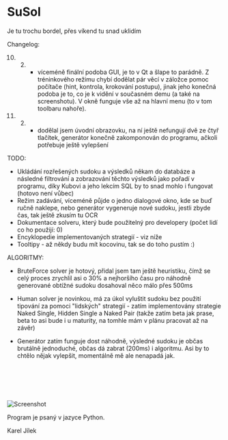 SuSol
======

Je tu trochu bordel, přes víkend tu snad uklidím

Changelog:

10. 2. - víceméně finální podoba GUI, je to v Qt a šlape to parádně. Z tréninkového režimu chybí dodělat pár věcí v záložce pomoc počítače (hint, kontrola, krokování postupu), jinak jeho konečná podoba je to, co je k vidění v současném demu (a také na screenshotu). V okně funguje vše až na hlavní menu (to v tom toolbaru nahoře).

17. 2. - dodělal jsem úvodní obrazovku, na ní ještě nefungují dvě ze čtyř tlačítek, generátor konečně zakomponován do programu, ačkoli potřebuje ještě vylepšení

TODO: 

- Ukládání rozřešených sudoku a výsledků někam do databáze a následné filtrování a zobrazování těchto výsledků jako pořadí v programu, díky Kubovi a jeho lekcím SQL by to snad mohlo i fungovat (hotovo není vůbec)
- Režim zadávání, víceméně půjde o jedno dialogové okno, kde se buď ručně naklepe, nebo generátor vygeneruje nové sudoku, jestli zbyde čas, tak ještě zkusím tu OCR
- Dokumentace solveru, který bude použitelný pro developery (počet lidí co ho použijí: 0)
- Encyklopedie implementovaných strategií - viz níže
- Tooltipy - až někdy budu mít kocovinu, tak se do toho pustím :)

ALGORITMY:

- BruteForce solver je hotový, přidal jsem tam ještě heuristiku, čímž se celý proces zrychlil asi o 30% a nejhoršího času pro náhodně generované obtížné sudoku dosahoval něco málo přes 500ms

- Human solver je novinkou, má za úkol vyluštit sudoku bez použití tipování za pomoci "lidských" strategií - zatím implementovány strategie Naked Single, Hidden Single a Naked Pair (takže zatím beta jak prase, beta to asi bude i u maturity, na tomhle mám v plánu pracovat až na závěr)

- Generátor zatím funguje dost náhodně, výsledné sudoku je občas brutálně jednoduché, občas dá zabrat (200ms) i algoritmu. Asi by to chtělo nějak vylepšit, momentálně mě ale nenapadá jak.


<br><br><br><br>

![Screenshot](https://raw.githubusercontent.com/karlosss/sudoku/master/screenshot7.png)

Program je psaný v jazyce Python.


Karel Jílek
